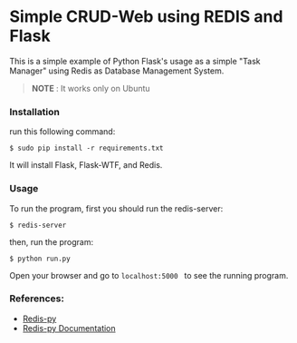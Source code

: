 # Simple CRUD-Web using REDIS and Flask

This is a simple example of Python Flask's usage as a simple "Task Manager" using Redis as Database Management System.

> **NOTE** : It works only on Ubuntu

### Installation

run this following command:

```
$ sudo pip install -r requirements.txt
```

It will install Flask, Flask-WTF, and Redis.

### Usage

To run the program, first you should run the redis-server:

```
$ redis-server
```

then, run the program:

```
$ python run.py
```

Open your browser and go to `localhost:5000	` to see the running program.

### References:

 * [Redis-py](https://github.com/andymccurdy/redis-py)
 * [Redis-py Documentation](https://redis-py.readthedocs.io/en/latest/)
